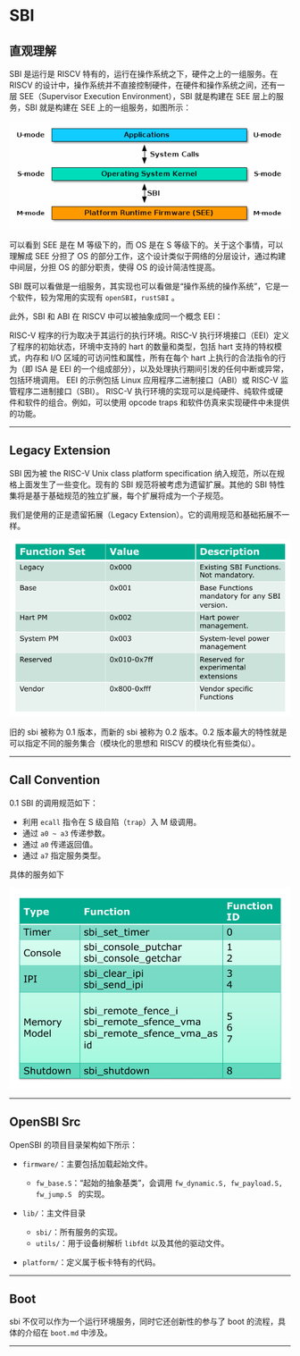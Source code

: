 # SBI

## 直观理解

SBI 是运行是 RISCV 特有的，运行在操作系统之下，硬件之上的一组服务。在 RISCV 的设计中，操作系统并不直接控制硬件，在硬件和操作系统之间，还有一层 SEE（Supervisor Execution Environment），SBI 就是构建在 SEE 层上的服务，SBI 就是构建在 SEE 上的一组服务，如图所示：

![image-20230327102125097](img/sbi-0.png)

可以看到 SEE 是在 M 等级下的，而 OS 是在 S 等级下的。关于这个事情，可以理解成 SEE 分担了 OS 的部分工作，这个设计类似于网络的分层设计，通过构建中间层，分担 OS 的部分职责，使得 OS 的设计简洁性提高。

SBI 既可以看做是一组服务，其实现也可以看做是“操作系统的操作系统”，它是一个软件，较为常用的实现有 `openSBI`，`rustSBI` 。

此外，SBI 和 ABI 在 RISCV 中可以被抽象成同一个概念 EEI：

RISC-V 程序的行为取决于其运行的执行环境。RISC-V 执行环境接口（EEI）定义了程序的初始状态，环境中支持的 hart 的数量和类型，包括 hart 支持的特权模式，内存和 I/O 区域的可访问性和属性，所有在每个 hart 上执行的合法指令的行为（即 ISA 是 EEI 的一个组成部分），以及处理执行期间引发的任何中断或异常，包括环境调用。 EEI 的示例包括 Linux 应用程序二进制接口（ABI）或 RISC-V 监管程序二进制接口（SBI）。 RISC-V 执行环境的实现可以是纯硬件、纯软件或硬件和软件的组合。例如，可以使用 opcode traps 和软件仿真来实现硬件中未提供的功能。

---



## Legacy Extension

SBI 因为被 the RISC-V Unix class platform specification 纳入规范，所以在规格上面发生了一些变化。现有的 SBI 规范将被考虑为遗留扩展。其他的 SBI 特性集将是基于基础规范的独立扩展，每个扩展将成为一个子规范。

我们是使用的正是遗留拓展（Legacy Extension）。它的调用规范和基础拓展不一样。

![image-20230327151406757](img/sbi-1.png)

旧的 sbi 被称为 0.1 版本，而新的 sbi 被称为 0.2 版本。0.2 版本最大的特性就是可以指定不同的服务集合（模块化的思想和 RISCV 的模块化有些类似）。

---



## Call Convention

0.1 SBI 的调用规范如下：

- 利用 `ecall` 指令在 S 级自陷（`trap`）入 M 级调用。
- 通过 `a0 ~ a3` 传递参数。
- 通过 `a0` 传递返回值。
- 通过 `a7` 指定服务类型。 


具体的服务如下

![image-20230327153419344](img/sbi-2.png)

---



## OpenSBI Src

OpenSBI 的项目目录架构如下所示：

- `firmware/`：主要包括加载起始文件。
  - `fw_base.S`：“起始的抽象基类”，会调用 `fw_dynamic.S, fw_payload.S, fw_jump.S ` 的实现。

- `lib/`：主文件目录
  - `sbi/`：所有服务的实现。
  - `utils/`：用于设备树解析 `libfdt` 以及其他的驱动文件。
- `platform/`：定义属于板卡特有的代码。

----



## Boot

sbi 不仅可以作为一个运行环境服务，同时它还创新性的参与了 boot 的流程，具体的介绍在 `boot.md` 中涉及。

---

